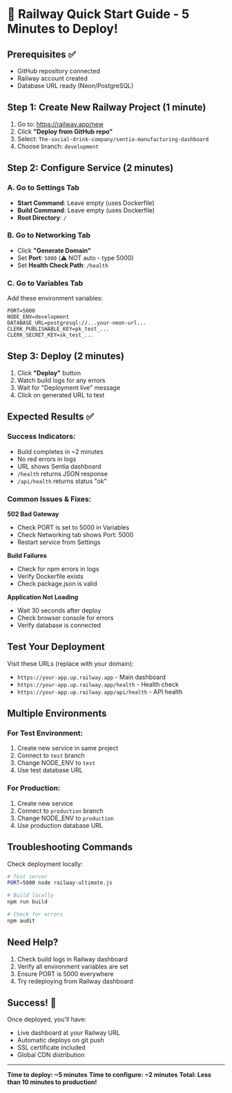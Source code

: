 # 🚂 Railway Quick Start Guide - 5 Minutes to Deploy!

## Prerequisites ✅
- GitHub repository connected
- Railway account created
- Database URL ready (Neon/PostgreSQL)

## Step 1: Create New Railway Project (1 minute)

1. Go to: https://railway.app/new
2. Click **"Deploy from GitHub repo"**
3. Select: `The-social-drink-company/sentia-manufacturing-dashboard`
4. Choose branch: `development`

## Step 2: Configure Service (2 minutes)

### A. Go to Settings Tab
- **Start Command**: Leave empty (uses Dockerfile)
- **Build Command**: Leave empty (uses Dockerfile)
- **Root Directory**: `/`

### B. Go to Networking Tab
- Click **"Generate Domain"**
- Set **Port**: `5000` (⚠️ NOT auto - type 5000)
- Set **Health Check Path**: `/health`

### C. Go to Variables Tab
Add these environment variables:
```
PORT=5000
NODE_ENV=development
DATABASE_URL=postgresql://...your-neon-url...
CLERK_PUBLISHABLE_KEY=pk_test_...
CLERK_SECRET_KEY=sk_test_...
```

## Step 3: Deploy (2 minutes)

1. Click **"Deploy"** button
2. Watch build logs for any errors
3. Wait for "Deployment live" message
4. Click on generated URL to test

## Expected Results ✅

### Success Indicators:
- Build completes in ~2 minutes
- No red errors in logs
- URL shows Sentia dashboard
- `/health` returns JSON response
- `/api/health` returns status "ok"

### Common Issues & Fixes:

**502 Bad Gateway**
- Check PORT is set to 5000 in Variables
- Check Networking tab shows Port: 5000
- Restart service from Settings

**Build Failures**
- Check for npm errors in logs
- Verify Dockerfile exists
- Check package.json is valid

**Application Not Loading**
- Wait 30 seconds after deploy
- Check browser console for errors
- Verify database is connected

## Test Your Deployment

Visit these URLs (replace with your domain):
- `https://your-app.up.railway.app` - Main dashboard
- `https://your-app.up.railway.app/health` - Health check
- `https://your-app.up.railway.app/api/health` - API health

## Multiple Environments

### For Test Environment:
1. Create new service in same project
2. Connect to `test` branch
3. Change NODE_ENV to `test`
4. Use test database URL

### For Production:
1. Create new service
2. Connect to `production` branch
3. Change NODE_ENV to `production`
4. Use production database URL

## Troubleshooting Commands

Check deployment locally:
```bash
# Test server
PORT=5000 node railway-ultimate.js

# Build locally
npm run build

# Check for errors
npm audit
```

## Need Help?

1. Check build logs in Railway dashboard
2. Verify all environment variables are set
3. Ensure PORT is 5000 everywhere
4. Try redeploying from Railway dashboard

## Success! 🎉

Once deployed, you'll have:
- Live dashboard at your Railway URL
- Automatic deploys on git push
- SSL certificate included
- Global CDN distribution

---

**Time to deploy: ~5 minutes**
**Time to configure: ~2 minutes**
**Total: Less than 10 minutes to production!**